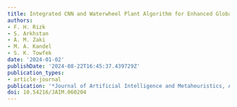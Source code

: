 ```yaml
---
title: Integrated CNN and Waterwheel Plant Algorithm for Enhanced Global Traffic Detection
authors:
- F. H. Rizk
- S. Arkhstan
- A. M. Zaki
- M. A. Kandel
- S. K. Towfek
date: '2024-01-02'
publishDate: '2024-08-22T16:45:37.439729Z'
publication_types:
- article-journal
publication: '*Journal of Artificial Intelligence and Metaheuristics, ASPG*'
doi: 10.54216/JAIM.060204
---
```

